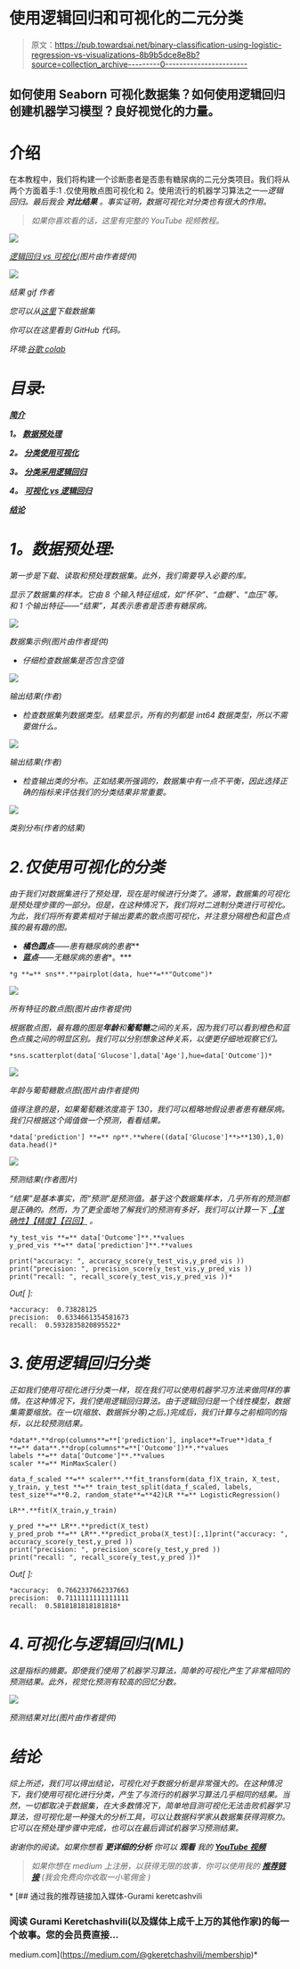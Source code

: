 # 使用逻辑回归和可视化的二元分类

> 原文：<https://pub.towardsai.net/binary-classification-using-logistic-regression-vs-visualizations-8b9b5dce8e8b?source=collection_archive---------0----------------------->

## 如何使用 Seaborn 可视化数据集？如何使用逻辑回归创建机器学习模型？良好视觉化的力量。

# 介绍

在本教程中，我们将构建一个诊断患者是否患有糖尿病的二元分类项目。我们将从两个方面着手:1 .仅使用散点图可视化和 2。使用流行的机器学习算法之一—*逻辑回归。最后我会 ***对比结果*** 。事实证明，数据可视化对分类也有很大的作用。*

> *如果你喜欢看的话，这里有完整的 YouTube 视频教程。*

*![](img/9b16501eb9eb43b19025d141d6a85b68.png)*

*[逻辑回归 vs 可视化](https://www.youtube.com/watch?v=1hjkSCE2hgA&t=16s)(图片由作者提供)*

*![](img/d73d0b3bedbd636d2be4acbadbf5907a.png)*

*结果 gif 作者*

*您可以从[这里](https://www.kaggle.com/datasets/mathchi/diabetes-data-set)下载数据集*

*你可以在这里看到 GitHub 代码。*

*环境:[谷歌 colab](https://colab.research.google.com/)*

# *目录:*

*[**简介**](#fed7)*

***1。** [**数据预处理**](#1e9e)*

***2。** [**分类使用可视化**](#76fe)*

***3。** [**分类采用逻辑回归**](#9400)*

***4。** [**可视化 vs 逻辑回归**](#6f16)*

*[**结论**](#da74)*

# ***1。数据预处理:***

*第一步是下载、读取和预处理数据集。此外，我们需要导入必要的库。*

*显示了数据集的样本。它由 8 个输入特征组成，如“怀孕”、“血糖”、“血压”等。和 1 个输出特征——“结果”，其表示患者是否患有糖尿病。*

*![](img/592a26e3f57959dbeef990b6210c9966.png)*

*数据集示例(图片由作者提供)*

*   *仔细检查数据集是否包含空值*

*![](img/6c403d5bf80c893b006755b21eed7daa.png)*

*输出结果(作者)*

*   *检查数据集列数据类型。结果显示，所有的列都是 int64 数据类型，所以不需要做什么。*

*![](img/e570662c85c7dfe720fdd30ef431da68.png)*

*输出结果(作者)*

*   *检查输出类的分布。正如结果所强调的，数据集中有一点不平衡，因此选择正确的指标来评估我们的分类结果非常重要。*

*![](img/9cdd8828db4648e07e2e2e0002b14148.png)*

*类别分布(作者的结果)*

# *2.仅使用可视化的分类*

*由于我们对数据集进行了预处理，现在是时候进行分类了。通常，数据集的可视化是预处理步骤的一部分。但是，在这种情况下，我们将对二进制分类进行可视化。为此，我们将所有要素相对于输出要素的散点图可视化，并注意分隔橙色和蓝色点簇的最有趣的图。*

*   ***橘色圆点**——患有糖尿病的**患者***
*   ***蓝点**——无糖尿病的患者**。***

```
*g **=** sns**.**pairplot(data, hue**=**"Outcome")*
```

*![](img/af76686c720a8e0c4a65e8aa4dd2aadc.png)*

*所有特征的散点图(图片由作者提供)*

*根据散点图，最有趣的图是**年龄**和**葡萄糖**之间的关系，因为我们可以看到橙色和蓝色点簇之间的明显区别。我们可以分别想象这种关系，以便更仔细地观察它们。*

```
*sns.scatterplot(data['Glucose'],data['Age'],hue=data['Outcome'])*
```

*![](img/914128bcad9185a6748c5204176c88aa.png)*

*年龄与葡萄糖散点图(图片由作者提供)*

*值得注意的是，如果葡萄糖浓度高于 130，我们可以粗略地假设患者患有糖尿病。我们只根据这个阈值做一个预测，看看结果。*

```
*data['prediction'] **=** np**.**where((data['Glucose']**>**130),1,0)
data.head()*
```

*![](img/2e689a30426c8039c533a2972985e13b.png)*

*预测结果(作者图片)*

*“结果”是基本事实，而“预测”是预测值。基于这个数据集样本，几乎所有的预测都是正确的。然而，为了更全面地了解我们的预测有多好，我们可以计算一下 [*【准确性】*](https://developers.google.com/machine-learning/crash-course/classification/accuracy)[*【精度】*](https://developers.google.com/machine-learning/crash-course/classification/precision-and-recall)[*【召回】*](https://developers.google.com/machine-learning/crash-course/classification/precision-and-recall) 。*

```
*y_test_vis **=** data['Outcome']**.**values
y_pred_vis **=** data['prediction']**.**values

print("accuracy: ", accuracy_score(y_test_vis,y_pred_vis ))
print("precision: ", precision_score(y_test_vis,y_pred_vis ))
print("recall: ", recall_score(y_test_vis,y_pred_vis ))*
```

*Out[ ]:*

```
*accuracy:  0.73828125
precision:  0.6334661354581673
recall:  0.5932835820895522*
```

# *3.使用逻辑回归分类*

*正如我们使用可视化进行分类一样，现在我们可以使用机器学习方法来做同样的事情。在这种情况下，我们使用逻辑回归算法。由于逻辑回归是一个线性模型，数据集需要缩放。在一切(缩放、数据拆分等)之后。)完成后，我们计算与之前相同的指标，以比较预测结果。*

```
*data**.**drop(columns**=**['prediction'], inplace**=True**)data_f **=** data**.**drop(columns**=**['Outcome'])**.**values
labels **=** data['Outcome']**.**values
scaler **=** MinMaxScaler()

data_f_scaled **=** scaler**.**fit_transform(data_f)X_train, X_test, y_train, y_test **=** train_test_split(data_f_scaled, labels, test_size**=**0.2, random_state**=**42)LR **=** LogisticRegression()

LR**.**fit(X_train,y_train)

y_pred **=** LR**.**predict(X_test)
y_pred_prob **=** LR**.**predict_proba(X_test)[:,1]print("accuracy: ", accuracy_score(y_test,y_pred ))
print("precision: ", precision_score(y_test,y_pred ))
print("recall: ", recall_score(y_test,y_pred ))*
```

*Out[ ]:*

```
*accuracy:  0.7662337662337663
precision:  0.7111111111111111
recall:  0.5818181818181818*
```

# *4.可视化与逻辑回归(ML)*

*这是指标的摘要。即使我们使用了机器学习算法，简单的可视化产生了非常相同的预测结果。此外，视觉化预测有较高的回忆分数。*

*![](img/34d452e07ce6ce2f8fd179f3104317a5.png)*

*预测结果对比(图片由作者提供)*

# *结论*

*综上所述，我们可以得出结论，可视化对于数据分析是非常强大的。在这种情况下，我们使用可视化进行分类，产生了与流行的机器学习算法几乎相同的结果。当然，一切都取决于数据集，在大多数情况下，简单地目测可视化无法击败机器学习算法，但可视化是一种强大的分析工具，可以让数据科学家从数据集获得洞察力。它可以在预处理步骤中完成，也可以在最后调试机器学习预测结果。*

*谢谢你的阅读。如果你想看 ***更详细的分析*** *你可以* ***观看*** *我的* [***YouTube 视频***](https://www.youtube.com/watch?v=1hjkSCE2hgA&t=16s)*

> *如果你想在 medium 上注册，以获得无限的故事，你可以使用我的 [**推荐链接**](https://medium.com/@gkeretchashvili/membership) (我会免费向你收取一小笔佣金 *)**

*[](https://medium.com/@gkeretchashvili/membership) [## 通过我的推荐链接加入媒体-Gurami keretcashvili

### 阅读 Gurami Keretchashvili(以及媒体上成千上万的其他作家)的每一个故事。您的会员费直接…

medium.com](https://medium.com/@gkeretchashvili/membership)*